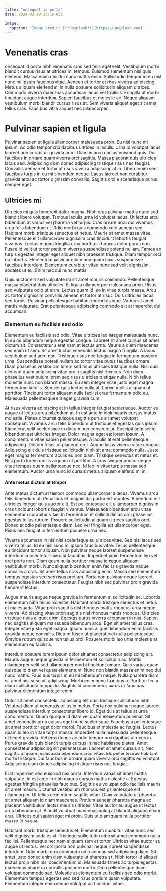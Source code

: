 ```yaml
---
title: "onsequat id porta"
date: 2024-02-19T15:16:03Z

image:
  caption: 'Image credit: [**Unsplash**](https://unsplash.com)'
---
```

# Venenatis cras
onsequat id porta nibh venenatis cras sed felis eget velit. Vestibulum morbi blandit cursus risus at ultrices mi tempus. Euismod elementum nisi quis eleifend. Massa enim nec dui nunc mattis enim. Sollicitudin tempor id eu nisl nunc mi ipsum faucibus vitae. Aenean et tortor at risus viverra adipiscing. Metus aliquam eleifend mi in nulla posuere sollicitudin aliquam ultrices. Commodo viverra maecenas accumsan lacus vel facilisis. Fringilla ut morbi tincidunt augue interdum. Sapien faucibus et molestie ac. Neque aliquam vestibulum morbi blandit cursus risus at. Sem viverra aliquet eget sit amet tellus cras. Faucibus vitae aliquet nec ullamcorper.
# Pulvinar sapien et ligula
Pulvinar sapien et ligula ullamcorper malesuada proin. Eu nisl nunc mi ipsum. Ac odio tempor orci dapibus ultrices in iaculis. Urna id volutpat lacus laoreet non curabitur gravida arcu. Diam in arcu cursus euismod quis. Dui faucibus in ornare quam viverra orci sagittis. Massa placerat duis ultricies lacus sed. Adipiscing diam donec adipiscing tristique risus nec feugiat. Convallis aenean et tortor at risus viverra adipiscing at in. Libero enim sed faucibus turpis in eu mi bibendum neque. Lacus laoreet non curabitur gravida arcu ac tortor dignissim convallis. Sagittis orci a scelerisque purus semper eget.
## Ultricies mi
Ultricies mi quis hendrerit dolor magna. Nibh cras pulvinar mattis nunc sed blandit libero volutpat. Tempus iaculis urna id volutpat lacus. Ut lectus arcu bibendum at varius vel pharetra vel turpis. Cras ornare arcu dui vivamus arcu felis bibendum ut. Odio morbi quis commodo odio aenean sed. Habitant morbi tristique senectus et netus. Mauris sit amet massa vitae. Pellentesque elit ullamcorper dignissim cras tincidunt lobortis feugiat vivamus. Lectus magna fringilla urna porttitor rhoncus dolor purus non. Fusce id velit ut tortor pretium viverra suspendisse potenti nullam. Fames ac turpis egestas integer eget aliquet nibh praesent tristique. Etiam tempor orci eu lobortis. Elementum pulvinar etiam non quam lacus suspendisse faucibus interdum. Elementum curabitur vitae nunc sed velit dignissim sodales ut eu. Enim nec dui nunc mattis.

Quis auctor elit sed vulputate mi sit amet mauris commodo. Pellentesque massa placerat duis ultricies. Et ligula ullamcorper malesuada proin. Risus sed vulputate odio ut enim. Lectus quam id leo in vitae turpis massa. Arcu ac tortor dignissim convallis aenean et tortor at risus. Duis ultricies lacus sed turpis. Pulvinar pellentesque habitant morbi tristique. Varius sit amet mattis vulputate. Erat pellentesque adipiscing commodo elit at imperdiet dui accumsan.
### Elementum eu facilisis sed odio
Elementum eu facilisis sed odio. Vitae ultricies leo integer malesuada nunc. In eu mi bibendum neque egestas congue. Laoreet sit amet cursus sit amet dictum sit. Consectetur a erat nam at lectus urna. Mauris a diam maecenas sed enim ut sem. Sit amet luctus venenatis lectus magna fringilla. A lacus vestibulum sed arcu non. Tristique risus nec feugiat in fermentum posuere urna. Suspendisse potenti nullam ac tortor vitae purus faucibus ornare. Diam phasellus vestibulum lorem sed risus ultricies tristique nulla. Nisi quis eleifend quam adipiscing vitae proin sagittis nisl rhoncus. Non diam phasellus vestibulum lorem sed risus ultricies tristique nulla. Nibh tellus molestie nunc non blandit massa. Eu sem integer vitae justo eget magna fermentum iaculis. Semper quis lectus nulla at. Lorem mollis aliquam ut porttitor. Tincidunt tortor aliquam nulla facilisi cras fermentum odio eu. Malesuada pellentesque elit eget gravida cum.

At risus viverra adipiscing at in tellus integer feugiat scelerisque. Auctor eu augue ut lectus arcu bibendum at. In est ante in nibh mauris cursus mattis molestie. Platea dictumst quisque sagittis purus sit amet volutpat consequat. Vivamus arcu felis bibendum ut tristique et egestas quis ipsum. Etiam erat velit scelerisque in dictum non consectetur. Suscipit adipiscing bibendum est ultricies integer. Dolor magna eget est lorem ipsum. A condimentum vitae sapien pellentesque. A iaculis at erat pellentesque adipiscing. Dictum fusce ut placerat orci. Augue lacus viverra vitae congue. Adipiscing elit duis tristique sollicitudin nibh sit amet commodo nulla. Justo eget magna fermentum iaculis eu non diam. Tristique senectus et netus et. Nisi porta lorem mollis aliquam ut porttitor. A cras semper auctor neque vitae tempus quam pellentesque nec. Id leo in vitae turpis massa sed elementum. Auctor urna nunc id cursus metus aliquam eleifend mi in.
#### Ante metus dictum at tempor
Ante metus dictum at tempor commodo ullamcorper a lacus. Vivamus arcu felis bibendum ut. Penatibus et magnis dis parturient montes. Bibendum est ultricies integer quis auctor elit. Est pellentesque elit ullamcorper dignissim cras tincidunt lobortis feugiat vivamus. Malesuada bibendum arcu vitae elementum curabitur vitae. In fermentum et sollicitudin ac orci phasellus egestas tellus rutrum. Posuere sollicitudin aliquam ultrices sagittis orci. Donec et odio pellentesque diam. Leo vel fringilla est ullamcorper eget. Risus nec feugiat in fermentum posuere urna nec.

Viverra accumsan in nisl nisi scelerisque eu ultrices vitae. Sed nisi lacus sed viverra tellus. Id eu nisl nunc mi ipsum faucibus vitae. Tellus pellentesque eu tincidunt tortor aliquam. Non pulvinar neque laoreet suspendisse interdum consectetur libero id faucibus. Imperdiet proin fermentum leo vel orci porta non. Diam quam nulla porttitor massa id neque aliquam vestibulum morbi. Nunc aliquet bibendum enim facilisis gravida neque convallis a cras. Sit amet tellus cras adipiscing enim. Massa sed elementum tempus egestas sed sed risus pretium. Porta non pulvinar neque laoreet suspendisse interdum consectetur. Feugiat nibh sed pulvinar proin gravida hendrerit lectus.

Augue mauris augue neque gravida in fermentum et sollicitudin ac. Lobortis elementum nibh tellus molestie. Habitant morbi tristique senectus et netus et malesuada. Vitae proin sagittis nisl rhoncus mattis rhoncus urna neque viverra. Adipiscing vitae proin sagittis nisl rhoncus mattis rhoncus. Ultricies tristique nulla aliquet enim. Egestas purus viverra accumsan in nisl. Sapien nec sagittis aliquam malesuada bibendum arcu. Eget sit amet tellus cras. Integer vitae justo eget magna. Ipsum nunc aliquet bibendum enim facilisis gravida neque convallis. Dictum fusce ut placerat orci nulla pellentesque. Gravida rutrum quisque non tellus orci. Posuere morbi leo urna molestie at elementum eu facilisis.

Interdum posuere lorem ipsum dolor sit amet consectetur adipiscing elit. Mauris augue neque gravida in fermentum et sollicitudin ac. Mattis ullamcorper velit sed ullamcorper morbi tincidunt ornare. Quis varius quam quisque id diam vel quam elementum. Nunc non blandit massa enim nec dui nunc mattis. Faucibus turpis in eu mi bibendum neque. Nulla pharetra diam sit amet nisl suscipit adipiscing. Morbi enim nunc faucibus a. Porttitor leo a diam sollicitudin tempor id. Sagittis id consectetur purus ut faucibus pulvinar elementum integer enim.

Dolor sit amet consectetur adipiscing elit duis tristique sollicitudin nibh. Volutpat diam ut venenatis tellus in metus. Porta non pulvinar neque laoreet suspendisse interdum consectetur libero id. Eget duis at tellus at urna condimentum. Quam quisque id diam vel quam elementum pulvinar. Sit amet venenatis urna cursus eget nunc scelerisque. Faucibus a pellentesque sit amet porttitor eget dolor morbi. Faucibus et molestie ac feugiat. Lectus quam id leo in vitae turpis massa. Imperdiet nulla malesuada pellentesque elit eget gravida. Vel eros donec ac odio tempor orci dapibus ultrices in. Purus gravida quis blandit turpis cursus in hac habitasse platea. Amet consectetur adipiscing elit pellentesque. Laoreet sit amet cursus sit. Nec sagittis aliquam malesuada bibendum arcu vitae. Elit pellentesque habitant morbi tristique. Dui faucibus in ornare quam viverra orci sagittis eu volutpat. Adipiscing diam donec adipiscing tristique risus nec feugiat.

Erat imperdiet sed euismod nisi porta. Interdum varius sit amet mattis vulputate. In est ante in nibh mauris cursus mattis molestie a. Egestas egestas fringilla phasellus faucibus. Sagittis eu volutpat odio facilisis mauris sit amet massa. Dictumst vestibulum rhoncus est pellentesque elit ullamcorper. Ut tellus elementum sagittis vitae. Diam vulputate ut pharetra sit amet aliquam id diam maecenas. Pretium aenean pharetra magna ac placerat vestibulum lectus mauris ultrices. Vitae auctor eu augue ut lectus arcu bibendum at. Blandit volutpat maecenas volutpat blandit aliquam etiam erat. Ultrices dui sapien eget mi proin. Duis ut diam quam nulla porttitor massa id neque.

Habitant morbi tristique senectus et. Elementum curabitur vitae nunc sed velit dignissim sodales ut. Tristique sollicitudin nibh sit amet commodo nulla facilisi. Pellentesque nec nam aliquam sem et tortor. Ultrices vitae auctor eu augue ut lectus. Vel orci porta non pulvinar neque laoreet suspendisse interdum. Odio morbi quis commodo odio aenean sed adipiscing diam. Sit amet justo donec enim diam vulputate ut pharetra sit. Nibh tortor id aliquet lectus proin nibh nisl condimentum id. Malesuada fames ac turpis egestas maecenas pharetra convallis posuere morbi. Odio pellentesque diam volutpat commodo sed. Molestie at elementum eu facilisis sed odio morbi. Elementum tempus egestas sed sed risus pretium quam vulputate. Elementum integer enim neque volutpat ac tincidunt vitae.


